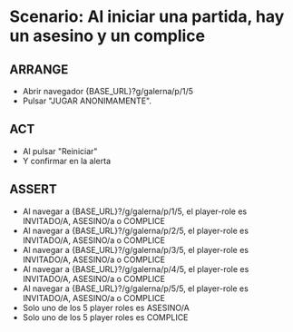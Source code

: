 # Scenario: Al iniciar una partida, hay un asesino y un complice

## ARRANGE
- Abrir navegador {BASE_URL}?g/galerna/p/1/5
- Pulsar "JUGAR ANONIMAMENTE".

## ACT
- Al pulsar "Reiniciar"
- Y confirmar en la alerta

## ASSERT
- Al navegar a {BASE_URL}?/g/galerna/p/1/5, el player-role es INVITADO/A, ASESINO/a o COMPLICE
- Al navegar a {BASE_URL}?/g/galerna/p/2/5, el player-role es INVITADO/A, ASESINO/a o COMPLICE
- Al navegar a {BASE_URL}?/g/galerna/p/3/5, el player-role es INVITADO/A, ASESINO/a o COMPLICE
- Al navegar a {BASE_URL}?/g/galerna/p/4/5, el player-role es INVITADO/A, ASESINO/a o COMPLICE
- Al navegar a {BASE_URL}?/g/galerna/p/5/5, el player-role es INVITADO/A, ASESINO/a o COMPLICE
- Solo uno de los 5 player roles es ASESINO/A
- Solo uno de los 5 player roles es COMPLICE
